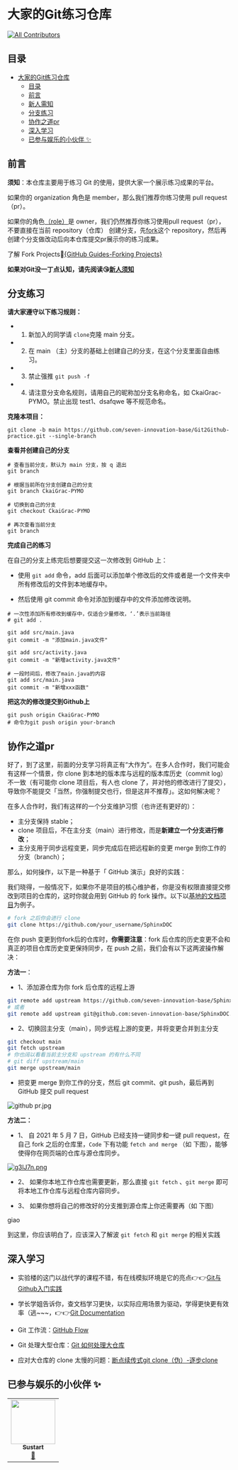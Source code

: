 # 大家的Git练习仓库
<!-- ALL-CONTRIBUTORS-BADGE:START - Do not remove or modify this section -->
[![All Contributors](https://img.shields.io/badge/all_contributors-1-orange.svg?style=flat-square)](#contributors-)
<!-- ALL-CONTRIBUTORS-BADGE:END -->

## 目录

- [大家的Git练习仓库](#大家的git练习仓库)
  - [目录](#目录)
  - [前言](#前言)
  - [新人需知](致大一/)
  - [分支练习](#分支练习)
  - [协作之道pr](#协作之道pr)
  - [深入学习](#深入学习)
  - [已参与娱乐的小伙伴 ✨](#已参与娱乐的小伙伴-)

## 前言

**须知**：本仓库主要用于练习 Git 的使用，提供大家一个展示练习成果的平台。

如果你的 organization 角色是 member，那么我们推荐你练习使用 pull request（pr）。

如果你的角色[（role）](https://github.com/orgs/seven-innovation-base/people)是 owner，我们仍然推荐你练习使用pull request（pr），不要直接在当前 repository（仓库） 创建分支，先[fork](https://github.com/seven-innovation-base/Git2Github-practice/fork)这个 repository，然后再创建个分支做改动后向本仓库提交pr展示你的练习成果。

了解 Fork Projects🍳[{GitHub Guides-Forking Projects}](https://guides.github.com/activities/forking/)

**如果对Git没一丁点认知，请先阅读😘[新人须知](致大一/)**

## 分支练习

**请大家遵守以下练习规则：**

- 1. 新加入的同学请 `clone`克隆 main 分支。
- 2. 在 main （主）分支的基础上创建自己的分支，在这个分支里面自由练习。
- 3. 禁止强推 `git push -f`
- 4. 请注意分支命名规则，请用自己的昵称加分支名称命名，如 CkaiGrac-PYMO。禁止出现 test1、dsafqwe 等不规范命名。

**克隆本项目：**

```shell
git clone -b main https://github.com/seven-innovation-base/Git2Github-practice.git --single-branch
```

**查看并创建自己的分支**

```shell
# 查看当前分支，默认为 main 分支，按 q 退出
git branch

# 根据当前所在分支创建自己的分支
git branch CkaiGrac-PYMO

# 切换到自己的分支
git checkout CkaiGrac-PYMO

# 再次查看当前分支
git branch
```

**完成自己的练习**

在自己的分支上练完后想要提交这一次修改到 GitHub 上：

- 使用 `git add` 命令，add 后面可以添加单个修改后的文件或者是一个文件夹中所有修改后的文件到本地缓存中。

- 然后使用 git commit 命令对添加到缓存中的文件添加修改说明。

```shell
# 一次性添加所有修改到缓存中，仅适合少量修改，‘.’表示当前路径
# git add .

git add src/main.java
git commit -m "添加main.java文件"

git add src/activity.java
git commit -m "新增activity.java文件"

# 一段时间后，修改了main.java的内容
git add src/main.java
git commit -m "新增xxx函数"
```

**把这次的修改提交到Github上**
```shell
git push origin CkaiGrac-PYMO
# 命令为git push origin your-branch
```

## 协作之道pr

好了，到了这里，前面的分支学习将真正有“大作为”。在多人合作时，我们可能会有这样一个情景，你 clone 到本地的版本库与远程的版本库历史（commit log）不一致（有可能你 clone 项目后，有人也 clone 了，并对他的修改进行了提交），导致你不能提交「当然，你强制提交也行，但是这并不推荐」。这如何解决呢？

在多人合作时，我们有这样的一个分支维护习惯（也许还有更好的）：

- 主分支保持 stable；
- clone 项目后，不在主分支（main）进行修改，而是**新建立一个分支进行修改**；
- 主分支用于同步远程变更，同步完成后在把远程新的变更 merge 到你工作的分支（branch）；

那么，如何操作，以下是一种基于「 GitHub 演示」良好的实践：

我们晓得，一般情况下，如果你不是项目的核心维护者，你是没有权限直接提交修改到项目的仓库的，这时你就会用到 GitHub 的 fork 操作。以下以[基地的文档项目](https://github.com/seven-innovation-base/SphinxDOC)为例子。

```bash
# fork 之后你会进行 clone
git clone https://github.com/your_username/SphinxDOC
```

在你 push 变更到你fork后的仓库时，**你需要注意**：fork 后仓库的历史变更不会和真正的项目仓库历史变更保持同步，在 push 之前，我们会有以下这两波操作解决：

**方法一**：

- 1、添加源仓库为你 fork 后仓库的远程上游

```bash
git remote add upstream https://github.com/seven-innovation-base/SphinxDOC.git
# 或者
git remote add upstream git@github.com:seven-innovation-base/SphinxDOC.git
```

- 2、切换回主分支（main），同步远程上游的变更，并将变更合并到主分支

```bash
git checkout main
git fetch upstream
# 你也阔以看看当前主分支和 upstream 的有什么不同
# git diff upstream/main
git merge upstream/main
```

- 把变更 merge 到你工作的分支，然后 git commit、git push，最后再到 GitHub 提交 pull request

![github pr.jpg](https://i.loli.net/2020/05/02/KhvHpjMDfT34yVs.png)


**方法二：**

- 1、 自 2021 年 5 月 7 日，GitHub 已经支持一键同步和一键 pull request，在自己 fork 之后的仓库里，``Code`` 下有功能 ``fetch and merge`` （如  下图），能够使得你在网页端的仓库与源仓库同步。

[![g3lJ7n.png](https://z3.ax1x.com/2021/05/07/g3lJ7n.png)](https://imgtu.com/i/g3lJ7n)


- 2、 如果你本地工作仓库也需要更新，那么直接 ``git fetch`` 、``git merge`` 即可将本地工作仓库与远程仓库内容同步。

- 3、  如果你想将自己的修改好的分支推到源仓库上你还需要再（如 下图）

giao



到这里，你应该明白了，应该深入了解波 `git fetch` 和 `git merge` 的相关实践


## 深入学习

- 实验楼的这门以战代学的课程不错，有在线模拟环境是它的亮点👉👉[Git与Github入门实践](https://www.shiyanlou.com/courses/1035)

- 学长学姐告诉你，查文档学习更快，以实际应用场景为驱动，学得更快更有效率（逃~~~，👉👉[Git Documentation](https://git-scm.com/doc)

- Git 工作流：[GitHub Flow](https://guides.github.com/introduction/flow/)

- Git 处理大型仓库：[Git 如何处理大仓库](https://www.oschina.net/translate/how-to-handle-big-repositories-with-git)

- 应对大仓库的 clone 太慢的问题：[断点续传式git clone（伪）-逐步clone](https://blog.csdn.net/zerooffdate/article/details/79348925)

## 已参与娱乐的小伙伴 ✨

<!-- ALL-CONTRIBUTORS-LIST:START - Do not remove or modify this section -->
<!-- prettier-ignore-start -->
<!-- markdownlint-disable -->
<table>
  <tr>
    <td align="center"><a href="https://zy68.top"><img src="https://avatars1.githubusercontent.com/u/53072382?v=4" width="100px;" alt=""/><br /><sub><b>Sustart</b></sub></a><br /><a href="https://github.com/seven-innovation-base/Git2Github-practice/commits?author=MrGo123" title="Documentation">📖</a></td>
  </tr>
</table>

<!-- markdownlint-enable -->
<!-- prettier-ignore-end -->
<!-- ALL-CONTRIBUTORS-LIST:END -->
